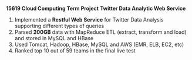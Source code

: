 **15619 Cloud Computing Term Project**
**Twitter Data Analytic Web Service**

1. Implemented a **Restful Web Service** for Twitter Data Analysis supporting different types of queries
2. Parsed **200GB** data with MapReduce ETL (extract, transform and load) and stored in MySQL and HBase
3. Used Tomcat, Hadoop, HBase, MySQL and AWS (EMR, ELB, EC2, etc)
4. Ranked top 10 out of 59 teams in the final live test
